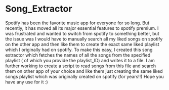 # Song_Extractor
Spotify has been the favorite music app for everyone for so long.
But recently, it has moved all its major essential features to spotify premium.
I was frustrated and wanted to switch from spotify to something better, but the issue was I would have to manually search 
all my liked songs on spotify on the other app and then like them to create the exact same liked playlist which I originally 
had on spotify.
To make this easy, I created this song extractor which fetches the names of all the songs from the specified playlist ( of which you provide the playlist_ID)
and writes it to a file.
I am further working to create a script to read songs from this file and search them on other app of your choice and like them just creating the same liked songs playlist 
which was originally created on spotify (for years!!)
Hope you have any use for it :)
